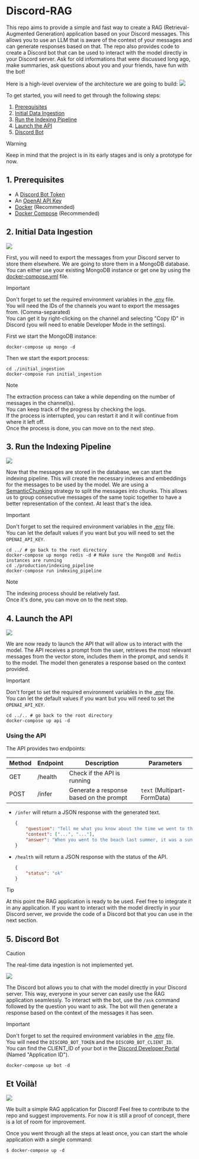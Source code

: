 # Discord-RAG

This repo aims to provide a simple and fast way to create a RAG (Retrieval-Augmented Generation) application based on your Discord messages. This allows you to use an LLM that is aware of the context of your messages and can generate responses based on that. The repo also provides code to create a Discord bot that can be used to interact with the model directly in your Discord server. Ask for old informations that were discussed long ago, make summaries, ask questions about you and your friends, have fun with the bot!

Here is a high-level overview of the architecture we are going to build:
![](./docs/img/discord-rag-architecture.png)

To get started, you will need to get through the following steps:

1. [Prerequisites](#1-prerequisites)
2. [Initial Data Ingestion](#2-initial-data-ingestion)
3. [Run the Indexing Pipeline](#3-run-the-indexing-pipeline)
4. [Launch the API](#4-launch-the-api)
5. [Discord Bot](#5-discord-bot)

> [!WARNING]  
> Keep in mind that the project is in its early stages and is only a prototype for now.

## 1. Prerequisites

- A [Discord Bot Token](https://discordjs.guide/preparations/setting-up-a-bot-application.html#your-bot-s-token)
- An [OpenAI API Key](https://platform.openai.com/settings/)
- [Docker](https://www.docker.com/) (Recommended)
- [Docker Compose](https://docs.docker.com/compose/) (Recommended)

## 2. Initial Data Ingestion

![](./docs/img/initial-data-ingestion.png)

First, you will need to export the messages from your Discord server to store them elsewhere. We are going to store them in a MongoDB database.
You can either use your existing MongoDB instance or get one by using the [docker-compose.yml](./docker-compose.yml) file.

> [!IMPORTANT]  
> Don't forget to set the required environment variables in the [.env](./initial_ingestion/src/.env) file.  
> You will need the IDs of the channels you want to export the messages from. (Comma-separated)  
> You can get it by right-clicking on the channel and selecting "Copy ID" in Discord (you will need to enable Developer Mode in the settings).

First we start the MongoDB instance:
```console
docker-compose up mongo -d
```

Then we start the export process:
```console
cd ./initial_ingestion
docker-compose run initial_ingestion
```

> [!NOTE]  
> The extraction process can take a while depending on the number of messages in the channel(s).  
> You can keep track of the progress by checking the logs.  
> If the process is interrupted, you can restart it and it will continue from where it left off.  
> Once the process is done, you can move on to the next step.

## 3. Run the Indexing Pipeline

![](./docs/img/indexing-pipeline.png)

Now that the messages are stored in the database, we can start the indexing pipeline. This will create the necessary indexes and embeddings for the messages to be used by the model. We are using a [SemanticChunking](https://github.com/FullStackRetrieval-com/RetrievalTutorials/blob/a4570f3c4883eb9b835b0ee18990e62298f518ef/tutorials/LevelsOfTextSplitting/5_Levels_Of_Text_Splitting.ipynb) strategy to split the messages into chunks. This allows us to group consecutive messages of the same topic together to have a better representation of the context. At least that's the idea.

> [!IMPORTANT]
> Don't forget to set the required environment variables in the [.env](./production/indexing_pipeline/.env) file.  
> You can let the default values if you want but you will need to set the `OPENAI_API_KEY`.

```console
cd ../ # go back to the root directory
docker-compose up mongo redis -d # Make sure the MongoDB and Redis instances are running
cd ./production/indexing_pipeline
docker-compose run indexing_pipeline
```

> [!NOTE]
> The indexing process should be relatively fast.  
> Once it's done, you can move on to the next step.

## 4. Launch the API

![](./docs/img/api.png)

We are now ready to launch the API that will allow us to interact with the model. The API receives a prompt from the user, retrieves the most relevant messages from the vector store, includes them in the prompt, and sends it to the model. The model then generates a response based on the context provided.  

> [!IMPORTANT]  
> Don't forget to set the required environment variables in the [.env](./production/api/.env) file.  
> You can let the default values if you want but you will need to set the `OPENAI_API_KEY`.

```console
cd ../.. # go back to the root directory
docker-compose up api -d
```

### Using the API

The API provides two endpoints:

| Method | Endpoint | Description | Parameters |
|--------|----------|-------------|------------|
| GET | /health | Check if the API is running | |
| POST | /infer | Generate a response based on the prompt | `text` (Multipart-FormData) |


- `/infer` will return a JSON response with the generated text.
    ```json
    {
        "question": "Tell me what you know about the time we went to the beach last summer.",
        "context": ["...", "..."],
        "answer": "When you went to the beach last summer, it was a sunny day and you had a lot of fun. You played volleyball and swam in the sea. You also had a picnic and watched the sunset. It was a great day!"
    }
    ```
- `/health` will return a JSON response with the status of the API.
    ```json
    {
        "status": "ok"
    }
    ```

> [!TIP]  
At this point the RAG application is ready to be used. Feel free to integrate it in any application. If you want to interact with the model directly in your Discord server, we provide the code of a Discord bot that you can use in the next section.

## 5. Discord Bot

> [!CAUTION]  
> The real-time data ingestion is not implemented yet.

![](./docs/img/bot.png)

The Discord bot allows you to chat with the model directly in your Discord server. This way, everyone in your server can easily use the RAG application seamlessly. To interact with the bot, use the `/ask` command followed by the question you want to ask. The bot will then generate a response based on the context of the messages it has seen.

> [!IMPORTANT]  
> Don't forget to set the required environment variables in the [.env](./bot/src/.env) file.  
> You will need the `DISCORD_BOT_TOKEN` and the `DISCORD_BOT_CLIENT_ID`.  
> You can find the CLIENT_ID of your bot in the [Discord Developer Portal](https://discord.com/developers/applications) (Named "Application ID").

```console
docker-compose up bot -d
```

## Et Voilà!

![](./docs/img/discord-rag-architecture.png)

We built a simple RAG application for Discord! Feel free to contribute to the repo and suggest improvements. For now it is still a proof of concept, there is a lot of room for improvement.  

Once you went through all the steps at least once, you can start the whole application with a single command:

```console
$ docker-compose up -d
```